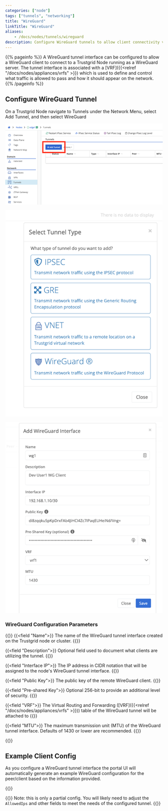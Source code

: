 ```yaml
---
categories: ["node"]
tags: ["tunnels", "networking"]
title: "WireGuard"
linkTitle: "WireGuard"
aliases: 
    - /docs/nodes/tunnels/wireguard
description: Configure WireGuard tunnels to allow client connectivity via the WireGuard protocol
---
```



{{% pageinfo %}}
A WireGuard tunnel interface can be configured to allow a WireGuard client to connect to a Trustgrid Node running as a WireGuard server. 
The tunnel interface is associated with a [VRF]({{<relref "/docs/nodes/appliances/vrfs" >}}) which is used to define and control what traffic is allowed to pass and how it should appear on the network.
{{% /pageinfo %}}

## Configure WireGuard Tunnel
On a Trustgrid Node navigate to Tunnels under the Network Menu, select Add Tunnel, and then select WireGuard

![img](add_tunnel.png)

![img](add_wireguard.png)

![img](wireguard.png)

### WireGuard Configuration Parameters

{{<fields>}}
{{<field "Name">}}
The name of the WireGuard tunnel interface created on the Trustgrid node or cluster.
{{</field>}}

{{<field "Description">}}
Optional field used to document what clients are utilizing the tunnel.
{{</field>}}

{{<field "Interface IP">}}
The IP address in CIDR notation that will be assigned to the node's WireGuard tunnel interface.
{{</field>}}

{{<field "Public Key">}} 
The public key of the remote WireGuard client.
{{</field>}}

{{<field "Pre-shared Key">}}
Optional 256-bit to provide an additional level of security.
{{</field>}}

{{<field "VRF">}}
The Virtual Routing and Forwarding ([VRF]({{<relref "/docs/nodes/appliances/vrfs" >}})) table of the WireGuard tunnel will be attached to
{{</field>}}

{{<field "MTU">}}
The maximum transmission unit (MTU) of the WireGuard tunnel interface.  Defaults of 1430 or lower are recommended.
{{</field>}}

{{</fields>}}

## Example Client Config
As you configure a WireGuard tunnel interface the portal UI will automatically generate an example WireGuard configuration for the peer/client based on the information provided.

{{<tgimg src="wireguard-tunnel-example-config.png" width="90%" caption="Example WireGuard client config">}}

{{<alert color="info">}} Note: this is only a partial config. You will likely need to adjust the `AllowedIps` and other fields to meet the needs of the configured tunnel.
{{</alert>}}

